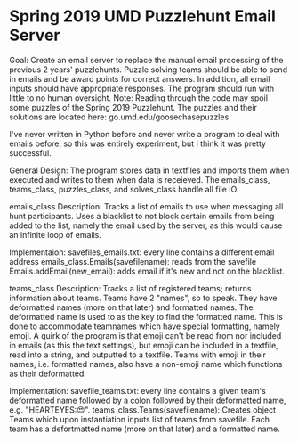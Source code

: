 # Spring 2019 UMD Puzzlehunt Email Server

Goal:
Create an email server to replace the manual email processing of the previous 2 years' puzzlehunts. Puzzle solving teams should be able to send in emails and be award points for correct answers. In addition, all email inputs should have appropriate responses. The program should run with little to no human oversight.
Note: Reading through the code may spoil some puzzles of the Spring 2019 Puzzlehunt. The puzzles and their solutions are located here: go.umd.edu/goosechasepuzzles

I've never written in Python before and never write a program to deal with emails before, so this was entirely experiment, but I think it was pretty successful.

General Design:
The program stores data in textfiles and imports them when executed and writes to them when data is receieved. The emails_class, teams_class, puzzles_class, and solves_class handle all file IO.

emails_class
Description: Tracks a list of emails to use when messaging all hunt participants. Uses a blacklist to not block certain emails from being added to the list, namely the email used by the server, as this would cause an infinite loop of emails.

Implementaion:
savefiles_emails.txt: every line contains a different email address
emails_class.Emails(savefilename): reads from the savefile
Emails.addEmail(new_email): adds email if it's new and not on the blacklist.

teams_class
Description: Tracks a list of registered teams; returns information about teams.
Teams have 2 "names", so to speak. They have deformatted names (more on that later) and formatted names. The deformatted name is used to as the key to find the formatted name. This is done to accommodate teamnames which have special formatting, namely emoji. A quirk of the program is that emoji can't be read from nor included in emails (as this the text settings), but emoji can be included in a textfile, read into a string, and outputted to a textfile. Teams with emoji in their names, i.e. formatted names, also have a non-emoji name which functions as their deformatted.

Implementation:
savefile_teams.txt: every line contains a given team's deformatted name followed by a colon followed by their deformatted name, e.g. "HEARTEYES:😍".
teams_class.Teams(savefilename):
Creates object Teams which upon instantiation inputs list of teams from savefile. Each team has a defortmatted name (more on that later) and a formatted name.


